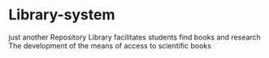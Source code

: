 # Library-system
just another Repository 
Library facilitates students find books and research
The development of the means of access to scientific books
